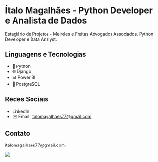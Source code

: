 # Ítalo Magalhães - Python Developer e Analista de Dados

Estagiário de Projetos - Meireles e Freitas Advogados Associados. 
Python Developer e Data Analyst.

## Linguagens e Tecnologias

- 🐍 Python
- 🌐 Django
- 📊 Power BI
- 🐘 PostgreSQL


## Redes Sociais

- [LinkedIn](https://www.linkedin.com/in/magalhaes-italo/)
- ✉️ Email: italomagalhaes77@gmail.com

## Contato
[italomagalhaes77@gmail.com](italomagalhaes77@gmail.com).

<a href="https://www.linkedin.com/in/pedro-lucas-cardoso-0036b5262/" rel="nofollow"><img src="https://camo.githubusercontent.com/c00f87aeebbec37f3ee0857cc4c20b21fefde8a96caf4744383ebfe44a47fe3f/68747470733a2f2f696d672e736869656c64732e696f2f62616467652f2d4c696e6b6564496e2d2532333030373742353f7374796c653d666f722d7468652d6261646765266c6f676f3d6c696e6b6564696e266c6f676f436f6c6f723d7768697465" data-canonical-src="https://img.shields.io/badge/-LinkedIn-%230077B5?style=for-the-badge&amp;logo=linkedin&amp;logoColor=white" style="max-width: 100%;"></a>
